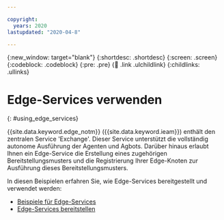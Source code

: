 ```yaml
---

copyright:
  years: 2020
lastupdated: "2020-04-8"

---
```


{:new_window: target="blank"}
{:shortdesc: .shortdesc}
{:screen: .screen}
{:codeblock: .codeblock}
{:pre: .pre}
{:child: .link .ulchildlink}
{:childlinks: .ullinks}

# Edge-Services verwenden
{: #using_edge_services}

{{site.data.keyword.edge_notm}} ({{site.data.keyword.ieam}}) enthält den zentralen Service 'Exchange'. Dieser Service unterstützt die vollständig autonome Ausführung der Agenten und Agbots. Darüber hinaus erlaubt Ihnen ein Edge-Service die Erstellung eines zugehörigen Bereitstellungsmusters und die Registrierung Ihrer Edge-Knoten zur Ausführung dieses Bereitstellungsmusters.

In diesen Beispielen erfahren Sie, wie Edge-Services bereitgestellt und verwendet werden:

* [Beispiele für Edge-Services](additional_examples.md)
* [Edge-Services bereitstellen](detailed_policy.md)
